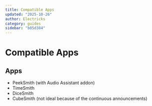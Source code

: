 ```yaml
---
title: Compatible Apps
updated: "2025-10-26"
author: Electricks
category: guides
sidebar: "b05d384"
---
```


# Compatible Apps

## Apps

- PeekSmith (with Audio Assistant addon)
- TimeSmith
- DiceSmith
- CubeSmith (not ideal because of the continuous announcements)